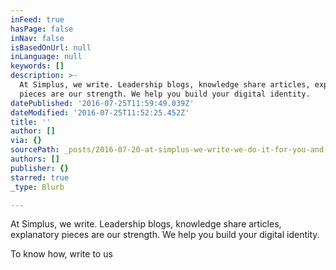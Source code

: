 ```yaml
---
inFeed: true
hasPage: false
inNav: false
isBasedOnUrl: null
inLanguage: null
keywords: []
description: >-
  At Simplus, we write. Leadership blogs, knowledge share articles, explanatory
  pieces are our strength. We help you build your digital identity. 
datePublished: '2016-07-25T11:59:49.039Z'
dateModified: '2016-07-25T11:52:25.452Z'
title: ''
author: []
via: {}
sourcePath: _posts/2016-07-20-at-simplus-we-write-we-do-it-for-you-and-your-thoughts-le.md
authors: []
publisher: {}
starred: true
_type: Blurb

---
```

At Simplus, we write. Leadership blogs, knowledge share articles, explanatory pieces are our strength. We help you build your digital identity. 

To know how, write to us
